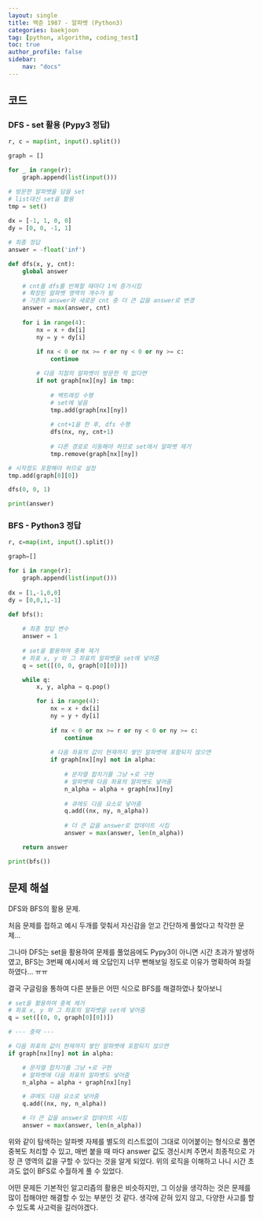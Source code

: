```yaml
---
layout: single
title: 백준 1987 - 알파벳 (Python3)
categories: baekjoon
tag: [python, algorithm, coding_test]
toc: true 
author_profile: false
sidebar:
    nav: "docs"
---
```


## 코드

### DFS - set 활용 (Pypy3 정답)

```python
r, c = map(int, input().split())

graph = []

for _ in range(r):
    graph.append(list(input()))

# 방문한 알파벳을 담을 set
# list대신 set을 활용
tmp = set()    
    
dx = [-1, 1, 0, 0]
dy = [0, 0, -1, 1]

# 최종 정답
answer = -float('inf')

def dfs(x, y, cnt):
    global answer
    
    # cnt를 dfs를 반복할 때마다 1씩 증가시킴
    # 확장된 알파벳 영역의 개수가 됨
    # 기존의 answer와 새로운 cnt 중 더 큰 값을 answer로 변경
    answer = max(answer, cnt)
    
    for i in range(4):
        nx = x + dx[i]
        ny = y + dy[i]
    
        if nx < 0 or nx >= r or ny < 0 or ny >= c:
            continue

        # 다음 지점의 알파벳이 방문한 적 없다면
        if not graph[nx][ny] in tmp:
            
            # 백트래킹 수행
            # set에 넣음
            tmp.add(graph[nx][ny])
            
            # cnt+1을 한 후, dfs 수행
            dfs(nx, ny, cnt+1)
            
            # 다른 경로로 이동해야 하므로 set에서 알파벳 제거
            tmp.remove(graph[nx][ny])

# 시작점도 포함해야 하므로 설정            
tmp.add(graph[0][0])

dfs(0, 0, 1)

print(answer)
```

### BFS - Python3 정답

```python
r, c=map(int, input().split())

graph=[]

for i in range(r):
    graph.append(list(input()))
    
dx = [1,-1,0,0]
dy = [0,0,1,-1]

def bfs():
    
    # 최종 정답 변수
    answer = 1
    
    # set을 활용하여 중복 제거
    # 좌표 x, y 와 그 좌표의 알파벳을 set에 넣어줌
    q = set([(0, 0, graph[0][0])])

    while q: 
        x, y, alpha = q.pop()

        for i in range(4):
            nx = x + dx[i]
            ny = y + dy[i]
            
            if nx < 0 or nx >= r or ny < 0 or ny >= c:
                continue
            
            # 다음 좌표의 값이 현재까지 쌓인 알파벳에 포함되지 않으면
            if graph[nx][ny] not in alpha:
                
                # 문자열 합치기를 그냥 +로 구현
                # 알파벳에 다음 좌표의 알파벳도 넣어줌
                n_alpha = alpha + graph[nx][ny]
                
                # 큐에도 다음 요소로 넣어줌
                q.add((nx, ny, n_alpha))
                
                # 더 큰 값을 answer로 업데이트 시킴
                answer = max(answer, len(n_alpha))

    return answer

print(bfs())
```



## 문제 해설

DFS와 BFS의 활용 문제.

처음 문제를 접하고 예시 두개를 맞춰서 자신감을 얻고 간단하게 풀었다고 착각한 문제...

그나마 DFS는 set을 활용하여 문제를 풀었음에도 Pypy3이 아니면 시간 초과가 발생하였고, BFS는 3번째 예시에서 왜 오답인지 너무 뻔해보일 정도로 이유가 명확하여 좌절하였다... ㅠㅠ

결국 구글링을 통하여 다른 분들은 어떤 식으로 BFS를 해결하였나 찾아보니

```python
# set을 활용하여 중복 제거
# 좌표 x, y 와 그 좌표의 알파벳을 set에 넣어줌
q = set([(0, 0, graph[0][0])])

# --- 중략 ---

# 다음 좌표의 값이 현재까지 쌓인 알파벳에 포함되지 않으면
if graph[nx][ny] not in alpha:

    # 문자열 합치기를 그냥 +로 구현
    # 알파벳에 다음 좌표의 알파벳도 넣어줌
    n_alpha = alpha + graph[nx][ny]

    # 큐에도 다음 요소로 넣어줌
    q.add((nx, ny, n_alpha))

    # 더 큰 값을 answer로 업데이트 시킴
    answer = max(answer, len(n_alpha))
```

위와 같이 탐색하는 알파벳 자체를 별도의 리스트없이 그대로 이어붙이는 형식으로 풀면 중복도 처리할 수 있고, 매번 붙을 때 마다 answer 값도 갱신시켜 주면서 최종적으로 가장 큰 영역의 값을 구할 수 있다는 것을 알게 되었다. 위의 로직을 이해하고 나니 시간 초과도 없이 BFS로 수월하게 풀 수 있었다.

어떤 문제든 기본적인 알고리즘의 활용은 비슷하지만, 그 이상을 생각하는 것은 문제를 많이 접해야만 해결할 수 있는 부분인 것 같다. 생각에 갇혀 있지 않고, 다양한 사고를 할 수 있도록 사고력을 길러야겠다.
